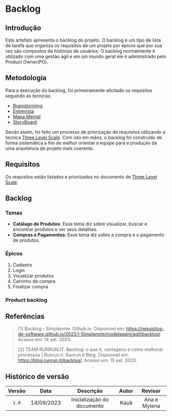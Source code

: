 # Backlog

## Introdução

Este artefato apresenta o backlog do projeto. O backlog é um tipo de lista de tarefa que organiza os requisitos de um projeto por épicos que por sua vez são compostos de histórias de usuários. O backlog normalmente é utilizado com uma gestão ágil e em um mundo geral ele é administrado pelo Product Owner(PO).

## Metodologia

Para a execução do backlog, foi primeiramente elicitado os requisitos seguindo as tecnicas:

- [Brainstorming](https://github.com/UnBArqDsw2023-2/2023.2_G1_ProjetoAmazon/tree/main/docs/Base/Engenharia-de-Requisitos/Elicitação/Brainstorm.md)
- [Entrevista](https://github.com/UnBArqDsw2023-2/2023.2_G1_ProjetoAmazon/tree/main/docs/Base/Engenharia-de-Requisitos/Elicitação/Entrevista.md)
- [Mapa Mental](https://github.com/UnBArqDsw2023-2/2023.2_G1_ProjetoAmazon/tree/main/docs/Base/Engenharia-de-Requisitos/Elicitação/MapaMental.md)
- [StoryBoard](https://github.com/UnBArqDsw2023-2/2023.2_G1_ProjetoAmazon/tree/main/docs/Base/Engenharia-de-Requisitos/Elicitacao/Elicitação/StoryBoard.md)

Sendo assim, foi feito um processo de priorização de requisitos utilizando a tecnica [Three Level Scale](docs\Base\Engenharia-de-Requisitos\Priorização\TLE.md). Com isto em mãos, o backlog foi construído de forma sistemática a fim de melhor orientar a equipe para a produção de uma arquitetura de projeto mais coerente.

## Requisitos

Os requisitos estão listados e priorizados no documento de [Three Level Scale](./../Priorização/TLE.md).

## Backlog

### Temas

- **Catálago de Produtos**: Esse tema diz sobre visualizar, buscar e encontrar produtos e ver seus detalhes.
- **Compras e Pagamentos**: Esse tema diz sobre a compra e o pagamento de produtos.

### Épicos

1. Cadastro
2. Login
3. Visualizar produtos
4. Carrinho de compra
5. Finalizar compra


### Product backlog



## Referências

> [1] Backlog - Simplenote. Github.io. Disponível em: <https://requisitos-de-software.github.io/2023.1-Simplenote/modelagem/agil/backlog/>. Acesso em: 14 set. 2023.

> [2] TEAM RUNRUN.IT. Backlog: o que é, vantagens e como melhorar processos | Runrun.it. Runrun.it Blog. Disponível em: <https://blog.runrun.it/backlog/>. Acesso em: 15 set. 2023.

## Histórico de versão

| Versão |    Data    |         Descrição          | Autor |   Revisor    |
| :----: | :--------: | :------------------------: | :---: | :----------: |
| `1.0`  | 14/09/2023 | Inicialização do documento | Kauã  | Ana e Mylena |
